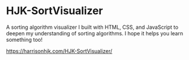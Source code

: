 # HJK-SortVisualizer

A sorting algorithm visualizer I built with HTML, CSS, and JavaScript to deepen my understanding of sorting algorithms. I hope it helps you learn something too!

https://harrisonhjk.com/HJK-SortVisualizer/
